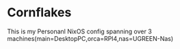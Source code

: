 # Cornflakes

This is my Personanl NixOS config spanning over 3 machines(main=DesktopPC,orca=RPI4,nas=UGREEN-Nas)
